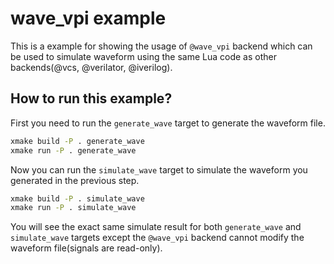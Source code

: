 # wave_vpi example
This is a example for showing the usage of `@wave_vpi` backend which can be used to simulate waveform using the same Lua code as other backends(@vcs, @verilator, @iverilog).

## How to run this example?
First you need to run the `generate_wave` target to generate the waveform file.
```bash
xmake build -P . generate_wave
xmake run -P . generate_wave
```

Now you can run the `simulate_wave` target to simulate the waveform you generated in the previous step.
```bash
xmake build -P . simulate_wave
xmake run -P . simulate_wave
```

You will see the exact same simulate result for both `generate_wave` and `simulate_wave` targets except the `@wave_vpi` backend cannot modify the waveform file(signals are read-only).